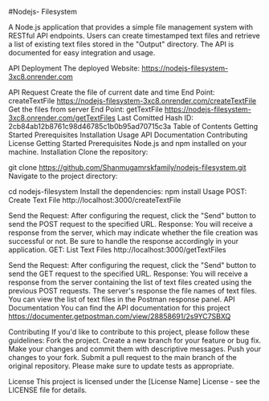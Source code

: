 #Nodejs- Filesystem

A Node.js application that provides a simple file management system with RESTful API endpoints. Users can create timestamped text files and retrieve a list of existing text files stored in the "Output" directory. The API is documented for easy integration and usage.

API Deployment
The deployed Website: https://nodejs-filesystem-3xc8.onrender.com

API Request
Create the file of current date and time
End Point: createTextFile
https://nodejs-filesystem-3xc8.onrender.com/createTextFile
Get the files from server
End Point: getTextFile
https://nodejs-filesystem-3xc8.onrender.com/getTextFiles
Last Comitted Hash ID: 2cb84ab12b8761c98d46785c1b0b95ad70715c3a
Table of Contents
Getting Started
Prerequisites
Installation
Usage
API Documentation
Contributing
License
Getting Started
Prerequisites
Node.js and npm installed on your machine.
Installation
Clone the repository:

git clone https://github.com/Shanmugamrskfamily/nodejs-filesystem.git
Navigate to the project directory:

cd nodejs-filesystem
Install the dependencies:
npm install
Usage
POST: Create Text File http://localhost:3000/createTextFile

Send the Request:
After configuring the request, click the "Send" button to send the POST request to the specified URL.
Response:
You will receive a response from the server, which may indicate whether the file creation was successful or not. Be sure to handle the response accordingly in your application.
GET: List Text Files http://localhost:3000/getTextFiles

Send the Request:
After configuring the request, click the "Send" button to send the GET request to the specified URL.
Response:
You will receive a response from the server containing the list of text files created using the previous POST requests. The server's response the file names of text files.
You can view the list of text files in the Postman response panel.
API Documentation
You can find the API documentation for this project https://documenter.getpostman.com/view/28858691/2s9YC7SBXQ

Contributing
If you'd like to contribute to this project, please follow these guidelines: Fork the project. Create a new branch for your feature or bug fix. Make your changes and commit them with descriptive messages. Push your changes to your fork. Submit a pull request to the main branch of the original repository. Please make sure to update tests as appropriate.

License
This project is licensed under the [License Name] License - see the LICENSE file for details.
